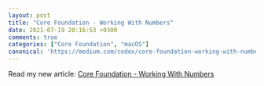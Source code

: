 ```yaml
---
layout: post
title: "Core Foundation - Working With Numbers"
date: 2021-07-19 20:16:53 +0300
comments: true
categories: ["Core Foundation", "macOS"]
canonical: 'https://medium.com/codex/core-foundation-working-with-numbers-1ef9f259f4d3'
---
```


Read my new article: [Core Foundation - Working With Numbers](https://medium.com/codex/core-foundation-working-with-numbers-1ef9f259f4d3)
